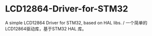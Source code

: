 # LCD12864-Driver-for-STM32
A simple LCD12864 Driver for STM32, based on HAL libs. / 一个简单的LCD12864驱动库，基于STM32 HAL 库。

